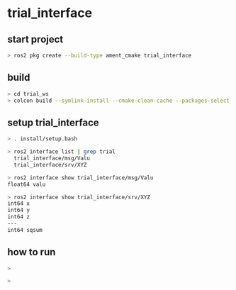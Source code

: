 # trial_interface

## start project

```bash
> ros2 pkg create --build-type ament_cmake trial_interface
```

## build

```bash
> cd trial_ws
> colcon build --symlink-install --cmake-clean-cache --packages-select trial_interface
```

## setup trial_interface

```bash
> . install/setup.bash
```

```bash
> ros2 interface list | grep trial
  trial_interface/msg/Valu
  trial_interface/srv/XYZ

> ros2 interface show trial_interface/msg/Valu
float64 valu

> ros2 interface show trial_interface/srv/XYZ
int64 x
int64 y
int64 z
---
int64 sqsum
```


## how to run

```bash
> 
```

```bash
> 
```
